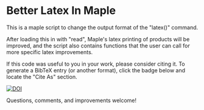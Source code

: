# Better Latex In Maple
This is a maple script to change the output format of the "latex()" command.

After loading this in with "read", Maple's latex printing of products will
be improved, and the script also contains functions that the user can call
for more specific latex improvements.

If this code was useful to you in your work, please consider citing it. To generate a BibTeX entry (or another format), click the badge below and locate the "Cite As" section.

[![DOI](https://zenodo.org/badge/346169404.svg)](https://zenodo.org/badge/latestdoi/346169404)

Questions, comments, and improvements welcome!
